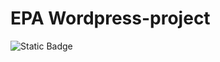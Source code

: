 # EPA Wordpress-project
![Static Badge](https://img.shields.io/badge/any_text_i_like-red?style=flat-square&label=123)

